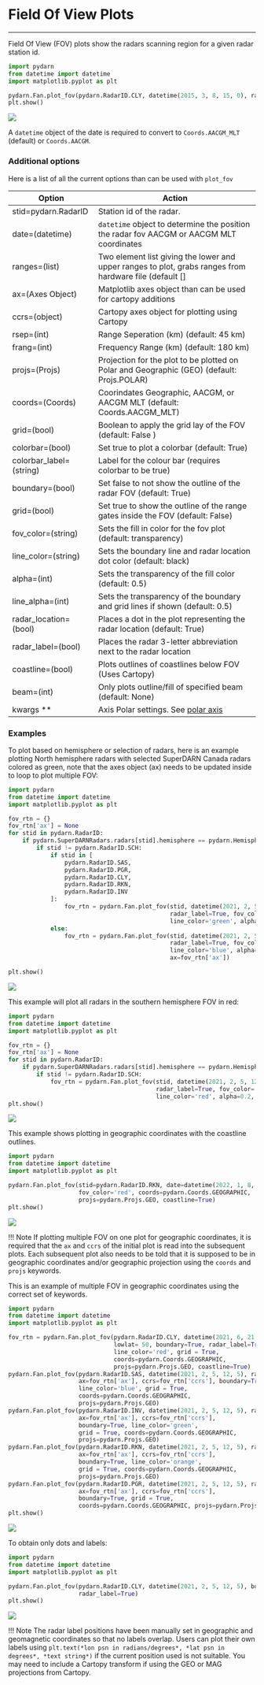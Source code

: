 <!--Copyright (C) SuperDARN Canada, University of Saskatchewan 
Author(s): Marina Schmidt 
Modifications:
2022-03-31 MTS updating documentation with the new coordinate/cartopy system 
2022-09-12 CJM - Updated for new changes

Disclaimer:
pyDARN is under the LGPL v3 license found in the root directory LICENSE.md 
Everyone is permitted to copy and distribute verbatim copies of this license 
document, but changing it is not allowed.

This version of the GNU Lesser General Public License incorporates the terms
and conditions of version 3 of the GNU General Public License, supplemented by
the additional permissions listed below.
-->

# Field Of View Plots
---

Field Of View (FOV) plots show the radars scanning region for a given radar station id. 

```python
import pydarn
from datetime import datetime
import matplotlib.pyplot as plt 

pydarn.Fan.plot_fov(pydarn.RadarID.CLY, datetime(2015, 3, 8, 15, 0), radar_label=True)
plt.show()
```

![](../imgs/fov_1.png)

A `datetime` object of the date is required to convert to `Coords.AACGM_MLT` (default) or `Coords.AACGM`.   

### Additional options

Here is a list of all the current options than can be used with `plot_fov`

| Option                  | Action                                                                                                  |
|-------------------------|---------------------------------------------------------------------------------------------------------|
| stid=pydarn.RadarID     | Station id of the radar.                                                                                |
| date=(datetime)         | `datetime` object to determine the position the radar fov AACGM or AACGM MLT coordinates                |
| ranges=(list)           | Two element list giving the lower and upper ranges to plot, grabs ranges from hardware file (default [] |
| ax=(Axes Object)        | Matplotlib axes object than can be used for cartopy additions                                           |
| ccrs=(object)           | Cartopy axes object for plotting using Cartopy                                                          |
| rsep=(int)              | Range Seperation (km) (default: 45 km)                                                                  |
| frang=(int)             | Frequency Range (km) (default: 180 km)                                                                  |
| projs=(Projs)           | Projection for the plot to be plotted on Polar and Geographic (GEO) (default: Projs.POLAR)              |
| coords=(Coords)         | Coorindates Geographic, AACGM, or AACGM MLT (default: Coords.AACGM_MLT)                                 |
| grid=(bool)             | Boolean to apply the grid lay of the FOV (default: False )                                              |
| colorbar=(bool)         | Set true to plot a colorbar (default: True)                                                             |
| colorbar_label=(string) | Label for the colour bar (requires colorbar to be true)                                                 |
| boundary=(bool)         | Set false to not show the outline of the radar FOV (default: True)                                      |
| grid=(bool)             | Set true to show the outline of the range gates inside the FOV (default: False)                         |
| fov_color=(string)      | Sets the fill in color for the fov plot (default: transparency)                                         |
| line_color=(string)     | Sets the boundary line and radar location dot color (default: black)                                    |
| alpha=(int)             | Sets the transparency of the fill color (default: 0.5)                                                  |
| line_alpha=(int)        | Sets the transparency of the boundary and grid lines if shown (default: 0.5)                            |
| radar_location=(bool)   | Places a dot in the plot representing the radar location (default: True)                                |
| radar_label=(bool)      | Places the radar 3-letter abbreviation next to the radar location                                       |
| coastline=(bool)        | Plots outlines of coastlines below FOV (Uses Cartopy)                                                   |
| beam=(int)              | Only plots outline/fill of specified beam (default: None)                                               |
| kwargs **               | Axis Polar settings. See [polar axis](axis.md)                                                          |


### Examples

To plot based on hemisphere or selection of radars, here is an example plotting North hemisphere radars with selected SuperDARN Canada radars colored as green, note that the axes object (ax) needs to be updated inside to loop to plot multiple FOV:

```python
import pydarn
from datetime import datetime
import matplotlib.pyplot as plt

fov_rtn = {}
fov_rtn['ax'] = None
for stid in pydarn.RadarID:
    if pydarn.SuperDARNRadars.radars[stid].hemisphere == pydarn.Hemisphere.North:
        if stid != pydarn.RadarID.SCH:
            if stid in [
                pydarn.RadarID.SAS,
                pydarn.RadarID.PGR,
                pydarn.RadarID.CLY,
                pydarn.RadarID.RKN,
                pydarn.RadarID.INV
            ]:
                fov_rtn = pydarn.Fan.plot_fov(stid, datetime(2021, 2, 5, 12, 5),
                                              radar_label=True, fov_color='green',
                                              line_color='green', alpha=0.8, ax=fov_rtn['ax'])
            else:
                fov_rtn = pydarn.Fan.plot_fov(stid, datetime(2021, 2, 5, 12, 5),
                                              radar_label=True, fov_color='blue',
                                              line_color='blue', alpha=0.2, lowlat=10,
                                              ax=fov_rtn['ax'])

plt.show()
```

![](../imgs/fov_2.png)

This example will plot all radars in the southern hemisphere FOV in red:

```python
import pydarn
from datetime import datetime
import matplotlib.pyplot as plt

fov_rtn = {}
fov_rtn['ax'] = None
for stid in pydarn.RadarID:
    if pydarn.SuperDARNRadars.radars[stid].hemisphere == pydarn.Hemisphere.South:
        if stid != pydarn.RadarID.SCH:
            fov_rtn = pydarn.Fan.plot_fov(stid, datetime(2021, 2, 5, 12, 5),
                                          radar_label=True, fov_color='red',
                                          line_color='red', alpha=0.2, ax=fov_rtn['ax'])
plt.show()
```

![](../imgs/fov_3.png)


This example shows plotting in geographic coordinates with the coastline outlines. 

```python
import pydarn
from datetime import datetime
import matplotlib.pyplot as plt 

pydarn.Fan.plot_fov(stid=pydarn.RadarID.RKN, date=datetime(2022, 1, 8, 14, 5),
                    fov_color='red', coords=pydarn.Coords.GEOGRAPHIC,
                    projs=pydarn.Projs.GEO, coastline=True)
plt.show()
```

![](../imgs/fov_7.png)

!!! Note
    If plotting multiple FOV on one plot for geographic coordinates, it is required that the `ax` and `ccrs` of the initial plot is read into the subsequent plots. Each subsequent plot also needs to be told that it is supposed to be in geographic coordinates and/or geographic projection using the  `coords` and `projs` keywords.

This is an example of multiple FOV in geographic coordinates using the correct set of keywords.

```python
import pydarn
from datetime import datetime
import matplotlib.pyplot as plt 

fov_rtn = pydarn.Fan.plot_fov(pydarn.RadarID.CLY, datetime(2021, 6, 21, 6, 0),
                              lowlat= 50, boundary=True, radar_label=True,
                              line_color='red', grid = True,
                              coords=pydarn.Coords.GEOGRAPHIC,
                              projs=pydarn.Projs.GEO, coastline=True)
pydarn.Fan.plot_fov(pydarn.RadarID.SAS, datetime(2021, 2, 5, 12, 5), radar_label=True,
                    ax=fov_rtn['ax'], ccrs=fov_rtn['ccrs'], boundary=True,
                    line_color='blue', grid = True,
                    coords=pydarn.Coords.GEOGRAPHIC,
                    projs=pydarn.Projs.GEO)
pydarn.Fan.plot_fov(pydarn.RadarID.INV, datetime(2021, 2, 5, 12, 5), radar_label=True,
                    ax=fov_rtn['ax'], ccrs=fov_rtn['ccrs'],
                    boundary=True, line_color='green',
                    grid = True, coords=pydarn.Coords.GEOGRAPHIC,
                    projs=pydarn.Projs.GEO)
pydarn.Fan.plot_fov(pydarn.RadarID.RKN, datetime(2021, 2, 5, 12, 5), radar_label=True,
                    ax=fov_rtn['ax'], ccrs=fov_rtn['ccrs'],
                    boundary=True, line_color='orange',
                    grid = True, coords=pydarn.Coords.GEOGRAPHIC,
                    projs=pydarn.Projs.GEO)
pydarn.Fan.plot_fov(pydarn.RadarID.PGR, datetime(2021, 2, 5, 12, 5), radar_label=True,
                    ax=fov_rtn['ax'], ccrs=fov_rtn['ccrs'],
                    boundary=True, grid = True,
                    coords=pydarn.Coords.GEOGRAPHIC, projs=pydarn.Projs.GEO)
plt.show()
```

![](../imgs/fov_8.png)


To obtain only dots and labels:

```python
import pydarn
from datetime import datetime
import matplotlib.pyplot as plt 

pydarn.Fan.plot_fov(pydarn.RadarID.CLY, datetime(2021, 2, 5, 12, 5), boundary=False,
                    radar_label=True)
plt.show()
```

![](../imgs/fov_4.png)

!!! Note
    The radar label positions have been manually set in geographic and geomagnetic coordinates so that no labels overlap. Users can plot their own labels using `plt.text(*lon psn in radians/degrees*, *lat psn in degrees*, *text string*)` if the current position used is not suitable. You may need to include a Cartopy transform if using the GEO or MAG projections from Cartopy.


